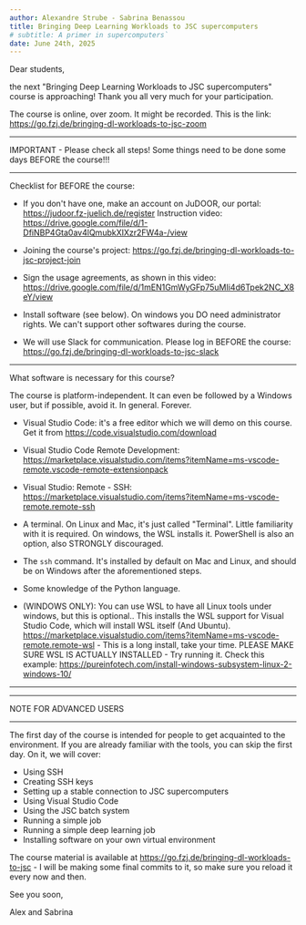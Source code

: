 ```yaml
---
author: Alexandre Strube - Sabrina Benassou
title: Bringing Deep Learning Workloads to JSC supercomputers
# subtitle: A primer in supercomputers`
date: June 24th, 2025
---
```


Dear students,

the next "Bringing Deep Learning Workloads to JSC supercomputers" course is approaching! Thank you all very much for your participation.

The course is online, over zoom. It might be recorded. This is the link:
https://go.fzj.de/bringing-dl-workloads-to-jsc-zoom


*********
IMPORTANT - Please check all steps! Some things need to be done some days BEFORE the course!!!
*********

Checklist for BEFORE the course:

- If you don't have one, make an account on JuDOOR, our portal: https://judoor.fz-juelich.de/register
Instruction video: https://drive.google.com/file/d/1-DfiNBP4Gta0av4lQmubkXIXzr2FW4a-/view

- Joining the course's project: https://go.fzj.de/bringing-dl-workloads-to-jsc-project-join

- Sign the usage agreements, as shown in this video: https://drive.google.com/file/d/1mEN1GmWyGFp75uMIi4d6Tpek2NC_X8eY/view

- Install software (see below). On windows you DO need administrator rights. We can't support other softwares during the course.

- We will use Slack for communication. Please log in BEFORE the course: https://go.fzj.de/bringing-dl-workloads-to-jsc-slack


---

What software is necessary for this course?

The course is platform-independent. It can even be followed by a Windows user, but if possible, avoid it. In general. Forever.

- Visual Studio Code: it's a free editor which we will demo on this course. Get it from https://code.visualstudio.com/download

- Visual Studio Code Remote Development: https://marketplace.visualstudio.com/items?itemName=ms-vscode-remote.vscode-remote-extensionpack

- Visual Studio: Remote - SSH: https://marketplace.visualstudio.com/items?itemName=ms-vscode-remote.remote-ssh

- A terminal. On Linux and Mac, it's just called "Terminal". Little familiarity with it is required. On windows, the WSL installs it. PowerShell is also an option, also STRONGLY discouraged.

- The `ssh` command. It's installed by default on Mac and Linux, and should be on Windows after the aforementioned steps.

- Some knowledge of the Python language.

- (WINDOWS ONLY): You can use WSL to have all Linux tools under windows, but this is optional.. This installs the WSL support for Visual Studio Code, which will install WSL itself (And Ubuntu). https://marketplace.visualstudio.com/items?itemName=ms-vscode-remote.remote-wsl - This is a long install, take your time.
  PLEASE MAKE SURE WSL IS ACTUALLY INSTALLED - Try running it. Check this example: https://pureinfotech.com/install-windows-subsystem-linux-2-windows-10/

---

***********************
NOTE FOR ADVANCED USERS
***********************

The first day of the course is intended for people to get acquainted to the environment. If you are already familiar with the tools, you can skip the first day. On it, we will cover:
- Using SSH
- Creating SSH keys
- Setting up a stable connection to JSC supercomputers
- Using Visual Studio Code
- Using the JSC batch system
- Running a simple job
- Running a simple deep learning job
- Installing software on your own virtual environment



The course material is available at https://go.fzj.de/bringing-dl-workloads-to-jsc - I will be making some final commits to it, so make sure you reload it every now and then.

See you soon, 

Alex and Sabrina





